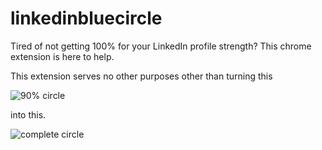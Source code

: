 # linkedinbluecircle
Tired of not getting 100% for your LinkedIn profile strength? This chrome extension is here to help. 

This extension serves no other purposes other than turning this

![90% circle](http://i.imgur.com/s7DtmcJ.png)

into this.

![complete circle](http://i.imgur.com/4svrQYB.png)
